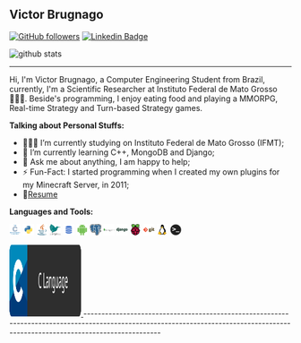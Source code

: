 ## Victor Brugnago
[![GitHub followers](https://img.shields.io/github/followers/VictorBrugnago?label=GitHub%20Followers)](https://github.com/VictorBrugnago?tab=followers)
[![Linkedin Badge](https://img.shields.io/badge/VictorBrugnago-blue?style=flat&logo=Linkedin&logoColor=white&link=https://www.linkedin.com/in/joão-victor-brugnago-de-rezende/)](https://www.linkedin.com/in/joão-victor-brugnago-de-rezende/)

![github stats](https://github-readme-stats.vercel.app/api?username=VictorBrugnago&show_icons=true&hide_rank=true)

---------------------------------------------------------------------------------------------------------------------------------------------------------------------------------
Hi, I'm Victor Brugnago, a Computer Engineering Student from Brazil, currently, I'm a Scientific Researcher at Instituto Federal de Mato Grosso 🙍🏽‍♂️. Beside's programming, I enjoy eating food and playing a MMORPG, Real-time Strategy and Turn-based Strategy games.

**Talking about Personal Stuffs:**

- 👨🏽‍💻 I’m currently studying on Instituto Federal de Mato Grosso (IFMT);
- 🌱 I’m currently learning C++, MongoDB and Django; 
- 💬 Ask me about anything, I am happy to help;
- ⚡️ Fun-Fact: I started programming when I created my own plugins for my Minecraft Server, in 2011;
- 📝[Resume](http://lattes.cnpq.br/2439519957293998)

**Languages and Tools:**  

<code><img height="20" src="https://raw.githubusercontent.com/github/explore/80688e429a7d4ef2fca1e82350fe8e3517d3494d/topics/c/c.png"></code>
<code><img height="20" src="https://raw.githubusercontent.com/github/explore/80688e429a7d4ef2fca1e82350fe8e3517d3494d/topics/python/python.png"></code>
<code><img height="20" src="https://raw.githubusercontent.com/github/explore/80688e429a7d4ef2fca1e82350fe8e3517d3494d/topics/java/java.png"></code>
<code><img height="20" src="https://raw.githubusercontent.com/github/explore/80688e429a7d4ef2fca1e82350fe8e3517d3494d/topics/latex/latex.png"></code>
<code><img height="20" src="https://raw.githubusercontent.com/github/explore/80688e429a7d4ef2fca1e82350fe8e3517d3494d/topics/sql/sql.png"></code>
<code><img height="20" src="https://raw.githubusercontent.com/github/explore/80688e429a7d4ef2fca1e82350fe8e3517d3494d/topics/android/android.png"></code>
<code><img height="20" src="https://raw.githubusercontent.com/github/explore/80688e429a7d4ef2fca1e82350fe8e3517d3494d/topics/postgresql/postgresql.png"></code>
<code><img height="20" src="https://raw.githubusercontent.com/github/explore/80688e429a7d4ef2fca1e82350fe8e3517d3494d/topics/mongodb/mongodb.png"></code>
<code><img height="20" src="https://raw.githubusercontent.com/github/explore/80688e429a7d4ef2fca1e82350fe8e3517d3494d/topics/django/django.png"></code>
<code><img height="20" src="https://raw.githubusercontent.com/github/explore/80688e429a7d4ef2fca1e82350fe8e3517d3494d/topics/raspberry-pi/raspberry-pi.png"></code>
<code><img height="20" src="https://raw.githubusercontent.com/github/explore/80688e429a7d4ef2fca1e82350fe8e3517d3494d/topics/git/git.png"></code>
<code><img height="20" src="https://raw.githubusercontent.com/github/explore/80688e429a7d4ef2fca1e82350fe8e3517d3494d/topics/linux/linux.png"></code>
<code><img height="20" src="https://raw.githubusercontent.com/github/explore/80688e429a7d4ef2fca1e82350fe8e3517d3494d/topics/terminal/terminal.png"></code>


<a href="#">
    <img src="resources/shields_languages/C_Language.svg" width="128" height="128" alt="C Language" style="vertical-align:top margin:6px 4px">
</a>  
---------------------------------------------------------------------------------------------------------------------------------------------------------------------------------
